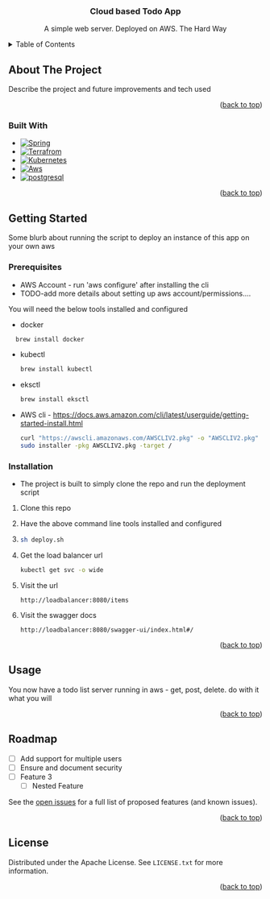 <!-- Improved compatibility of back to top link: See: https://github.com/othneildrew/Best-README-Template/pull/73 -->
<a name="readme-top"></a>
<!--
*** Thanks for checking out the Best-README-Template. If you have a suggestion
*** that would make this better, please fork the repo and create a pull request
*** or simply open an issue with the tag "enhancement".
*** Don't forget to give the project a star!
*** Thanks again! Now go create something AMAZING! :D
-->


<h3 align="center">Cloud based Todo App</h3>
  <p align="center">
    A simple web server. Deployed on AWS. The Hard Way


<!-- TABLE OF CONTENTS -->
<details>
  <summary>Table of Contents</summary>
  <ol>
    <li>
      <a href="#about-the-project">About The Project</a>
      <ul>
        <li><a href="#built-with">Built With</a></li>
      </ul>
    </li>
    <li>
      <a href="#getting-started">Getting Started</a>
      <ul>
        <li><a href="#prerequisites">Prerequisites</a></li>
        <li><a href="#installation">Installation</a></li>
      </ul>
    </li>
    <li><a href="#usage">Usage</a></li>
    <li><a href="#roadmap">Roadmap</a></li>
    <li><a href="#contributing">Contributing</a></li>
    <li><a href="#license">License</a></li>
    <li><a href="#contact">Contact</a></li>
    <li><a href="#acknowledgments">Acknowledgments</a></li>
  </ol>
</details>


<!-- ABOUT THE PROJECT -->
## About The Project

Describe the project and future improvements and tech used

<p align="right">(<a href="#readme-top">back to top</a>)</p>



### Built With

* [![Spring][Spring]][Spring-url]
* [![Terrafrom][Terraform]][Terraform-url]
* [![Kubernetes][Kubernetes]][Kubernetes-url]
* [![Aws][Aws]][Aws-url]
* [![postgresql][postgresql]][postgresql-url]

<p align="right">(<a href="#readme-top">back to top</a>)</p>

<!-- GETTING STARTED -->
## Getting Started

Some blurb about running the script to deploy an instance of this app on your own aws

### Prerequisites
* AWS Account - run 'aws configure' after installing the cli
* TODO-add more details about setting up aws account/permissions....


You will need the below tools installed and configured

* docker  
```sh
  brew install docker
  ```

* kubectl
  ```sh
  brew install kubectl
  ```
* eksctl
  ```sh
  brew install eksctl
  ```
* AWS cli - https://docs.aws.amazon.com/cli/latest/userguide/getting-started-install.html
  ```sh
  curl "https://awscli.amazonaws.com/AWSCLIV2.pkg" -o "AWSCLIV2.pkg"
  sudo installer -pkg AWSCLIV2.pkg -target /
  ```

### Installation

* The project is built to simply clone the repo and run the deployment script

1. Clone this repo
2. Have the above command line tools installed and configured
3. 
   ```sh
   sh deploy.sh
   ```
3. Get the load balancer url
   ```sh
   kubectl get svc -o wide
   ```
4. Visit the url
   ```http
   http://loadbalancer:8080/items
   ```

5. Visit the swagger docs
   ```http
   http://loadbalancer:8080/swagger-ui/index.html#/
   ```

<p align="right">(<a href="#readme-top">back to top</a>)</p>


<!-- USAGE EXAMPLES -->
## Usage

You now have a todo list server running in aws - get, post, delete. do with it what you will

<p align="right">(<a href="#readme-top">back to top</a>)</p>


<!-- ROADMAP -->
## Roadmap

- [ ] Add support for multiple users
- [ ] Ensure and document security 
- [ ] Feature 3
    - [ ] Nested Feature

See the [open issues](https://github.com/gxwilkerson415/TodoApp/issues) for a full list of proposed features (and known issues).

<p align="right">(<a href="#readme-top">back to top</a>)</p>

<!-- LICENSE -->
## License

Distributed under the Apache License. See `LICENSE.txt` for more information.

<p align="right">(<a href="#readme-top">back to top</a>)</p>

<!-- MARKDOWN LINKS & IMAGES -->
<!-- https://www.markdownguide.org/basic-syntax/#reference-style-links -->
[Spring-url]: https://spring.io/
[Spring]: https://img.shields.io/badge/Spring-8015847?style=for-the-badge&logo=Spring&logoColor=white

[postgresql-url]: https://www.postgresql.org/
[postgresql]: https://img.shields.io/badge/postgresql-326CE5?style=for-the-badge&logo=postgresql&logoColor=white


[terraform-url]: https://terraform.io/
[terraform]: https://img.shields.io/badge/terraform-844FBA?style=for-the-badge&logo=terraform&logoColor=white

[Aws-url]: https://aws.amazon.com/eks/
[Aws]: https://img.shields.io/badge/EKS-FF9900?style=for-the-badge&logo=amazoneks&logoColor=white

[kubernetes-url]: https://kubernetes.io/
[kubernetes]: https://img.shields.io/badge/Kubernetes-326CE5?style=for-the-badge&logo=kubernetes&logoColor=white

